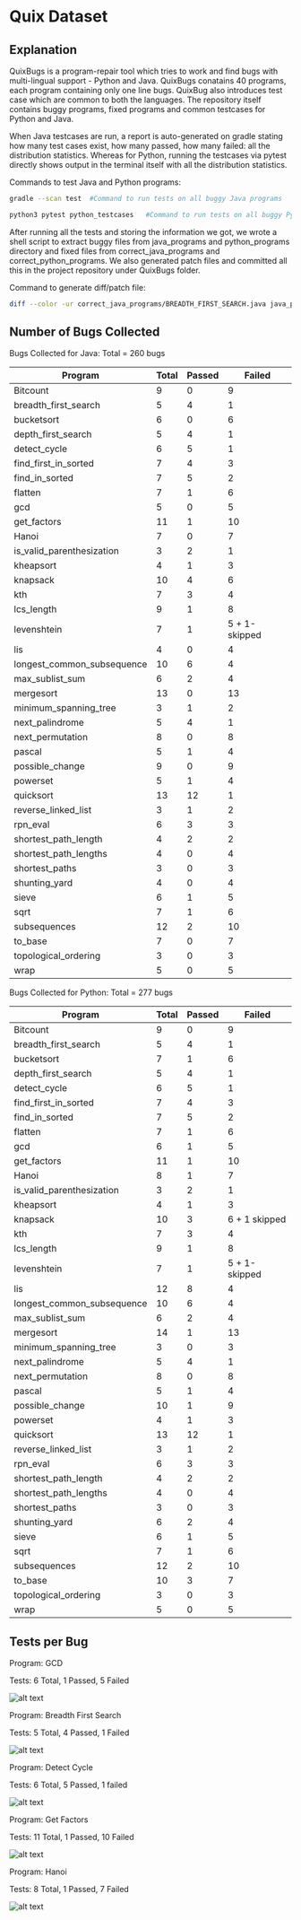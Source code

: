 # Quix Dataset

## Explanation
QuixBugs is a program-repair tool which tries to work and find bugs with multi-lingual support - Python and Java. QuixBugs conatains 40 programs, each program containing only one line bugs. QuixBug also introduces test case which are common to both the languages. The repository itself contains buggy programs, fixed programs and common testcases for Python and Java. 

When Java testcases are run, a report is auto-generated on gradle stating how many test cases exist, how many passed, how many failed: all the distribution statistics. Whereas for Python, running the testcases via pytest directly shows output in the terminal itself with all the distribution statistics. 

Commands to test Java and Python programs:
```sh
gradle --scan test  #Command to run tests on all buggy Java programs

python3 pytest python_testcases   #Command to run tests on all buggy Python programs
```

After running all the tests and storing the information we got, we wrote a shell script to extract buggy files from java_programs and python_programs directory and fixed files from correct_java_programs and correct_python_programs. We also generated patch files and committed all this in the project repository under QuixBugs folder.

Command to generate diff/patch file:
```sh
diff --color -ur correct_java_programs/BREADTH_FIRST_SEARCH.java java_programs/BREADTH_FIRST_SEARCH.java > src.patch
```

## Number of Bugs Collected
Bugs Collected for Java: Total = 260 bugs

| Program | Total | Passed | Failed |
| --- | --- | --- | --- |
| Bitcount | 9 | 0 | 9 |
| breadth_first_search | 5 | 4 | 1 |
| bucketsort | 6 | 0 | 6 |
| depth_first_search | 5 | 4 | 1 |
| detect_cycle | 6 | 5 | 1 |
| find_first_in_sorted | 7 | 4 | 3 |
| find_in_sorted | 7 | 5 | 2 |
| flatten | 7 | 1 | 6 |
| gcd | 5 | 0 | 5 |
| get_factors | 11 | 1 | 10 |
| Hanoi | 7 | 0 | 7 |
| is_valid_parenthesization	| 3 | 2	 |	1 |
| kheapsort	| 4 | 1 | 3 |
| knapsack | 10 | 4 | 6 |
| kth | 7 | 3 | 4 |
| lcs_length | 9 | 1 | 8 |
| levenshtein | 7 | 1 | 5 + 1-skipped |
| lis | 4 | 0 | 4 |
| longest_common_subsequence | 10 | 6 | 4 |
| max_sublist_sum | 6 | 2 | 4 |
| mergesort | 13 | 0 | 13 |
| minimum_spanning_tree | 3 | 1 | 2 |
| next_palindrome | 5 | 4 | 1 |
| next_permutation | 8 | 0 | 8 |
| pascal | 5 | 1 | 4 |
| possible_change | 9 | 0 | 9 |
| powerset | 5 | 1 | 4 |
| quicksort	| 13 | 12 | 1 |
| reverse_linked_list | 3 | 1 | 2 |
| rpn_eval | 6 | 3 | 3 |
| shortest_path_length | 4 | 2 | 2 |
| shortest_path_lengths | 4 | 0	| 4 |
| shortest_paths | 3 | 0 | 3 |
| shunting_yard | 4 | 0 | 4 |
| sieve | 6 | 1 | 5 |
| sqrt | 7 | 1 | 6 |
| subsequences | 12 | 2 | 10 |
| to_base | 7 | 0 | 7 |
| topological_ordering | 3 | 0 | 3 |
| wrap | 5 | 0 | 5 |

Bugs Collected for Python: Total = 277 bugs

| Program | Total | Passed | Failed |
| --- | --- | --- | --- |
| Bitcount | 9 | 0 | 9 |
| breadth_first_search | 5 | 4 | 1 |
| bucketsort | 7 | 1 | 6 |
| depth_first_search | 5 | 4 | 1 |
| detect_cycle | 6 | 5 | 1 |
| find_first_in_sorted | 7 | 4 | 3 |
| find_in_sorted | 7 | 5 | 2 |
| flatten | 7 | 1 | 6 |
| gcd | 6 | 1 | 5 |
| get_factors | 11 | 1 | 10 |
| Hanoi | 8 | 1 | 7 |
| is_valid_parenthesization	| 3 | 2	| 1 |
| kheapsort	| 4 | 1 | 3 |
| knapsack | 10 | 3 | 6 + 1 skipped |
| kth | 7 | 3 | 4 |
| lcs_length | 9 | 1 | 8 |
| levenshtein | 7 | 1 | 5 + 1-skipped |
| lis | 12 | 8 | 4 |
| longest_common_subsequence | 10 | 6 | 4 |
| max_sublist_sum | 6 | 2 | 4 |
| mergesort | 14 | 1 | 13 |
| minimum_spanning_tree | 3 | 0 | 3 |
| next_palindrome | 5 | 4 | 1 |
| next_permutation | 8 | 0 | 8 |
| pascal | 5 | 1 | 4 |
| possible_change | 10 | 1 | 9 |
| powerset | 4 | 1 | 3 |
| quicksort	| 13 | 12 | 1 |
| reverse_linked_list | 3 | 1 | 2 |
| rpn_eval | 6 | 3 | 3 |
| shortest_path_length | 4 | 2 | 2 |
| shortest_path_lengths | 4 | 0	| 4 |
| shortest_paths | 3 | 0 | 3 |
| shunting_yard | 6 | 2 | 4 |
| sieve | 6 | 1 | 5 |
| sqrt | 7 | 1 | 6 |
| subsequences | 12 | 2 | 10 |
| to_base | 10 | 3 | 7 |
| topological_ordering | 3 | 0 | 3 |
| wrap | 5 | 0 | 5 |


## Tests per Bug
Program: GCD 

Tests: 6 Total, 1 Passed, 5 Failed

![alt text](https://github.com/ShreyaChaudhary1211/CS527-Project/blob/main/images/QuixBugs_GCD.png)


Program: Breadth First Search

Tests: 5 Total, 4 Passed, 1 Failed

![alt text](https://github.com/ShreyaChaudhary1211/CS527-Project/blob/main/images/QuixBugs_BFS.png)

Program: Detect Cycle

Tests: 6 Total, 5 Passed, 1 failed

![alt text](https://github.com/ShreyaChaudhary1211/CS527-Project/blob/main/images/QuixBugs_DetectCycle.png)

Program: Get Factors

Tests: 11 Total, 1 Passed, 10 Failed

![alt text](https://github.com/ShreyaChaudhary1211/CS527-Project/blob/main/images/QuixBugs_GetFactors.png)

Program: Hanoi

Tests: 8 Total, 1 Passed, 7 Failed

![alt text](https://github.com/ShreyaChaudhary1211/CS527-Project/blob/main/images/QuixBugs_Hanoi.png)



